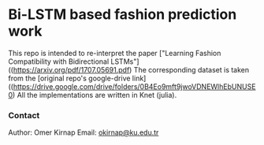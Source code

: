# Bi-LSTM based fashion prediction work
This repo is intended to re-interpret the paper ["Learning Fashion Compatibility with Bidirectional LSTMs"]((https://arxiv.org/pdf/1707.05691.pdf)
The corresponding dataset is taken from the [original repo's google-drive link]((https://drive.google.com/drive/folders/0B4Eo9mft9jwoVDNEWlhEbUNUSE0)
All the implementations are written in Knet (julia).

### Contact
Author: Omer Kirnap
Email: okirnap@ku.edu.tr
